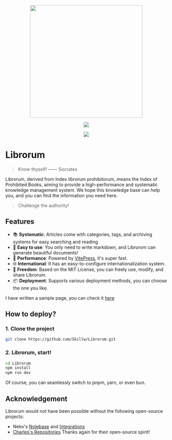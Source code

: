 <p align="center">
  <img width="350" src="/assets/logo.png">
</p>
<p align="center">
  <a href="https://opensource.org/licenses/MIT"><img src="https://img.shields.io/badge/License-MIT-green.svg" /></a>
</p>


<p align="center">
  <a href="https://discord.gg/RhNEzUxb"><img src="https://img.shields.io/discord/1231864138125545503?style=flat&logo=discord&logoColor=white&label=Discord&color=%23404eed" /></a>
</p>

# Librorum
> Know thyself! —— Socrates

Librorum, derived from Index librorum prohibitorum, means the Index of Prohibited Books, aiming to provide a high-performance and systematic knowledge management system.
We hope this knowledge base can help you, and you can find the information you need here.

> Challenge the authority!

## Features

- 📚 **Systematic**: Articles come with categories, tags, and archiving systems for easy searching and reading.
- 📝 **Easy to use**: You only need to write markdown, and Librurom can generate beautiful documents!
- 🚀 **Performance**: Powered by [VitePress](https://vitepress.dev), it's super fast.
- 🌐 **International**: It has an easy-to-configure internationalization system.
- 🍻 **Freedom**: Based on the MIT License, you can freely use, modify, and share Librorum.
- 📦 **Deployment**: Supports various deployment methods, you can choose the one you like.
  
I have written a sample page, you can check it [here](https://librorum.skillw.com/)

## How to deploy?

### 1. Clone the project

```bash
git clone https://github.com/Skillw/Librorum.git
```

### 2. Librorum, start!

```bash
cd Librorum
npm install
npm run dev
```

Of course, you can seamlessly switch to pnpm, yarn, or even bun.

## Acknowledgement

Librorum would not have been possible without the following open-source projects:
- Neko's [Nolebase](https://github.com/nolebase/nolebase) and [Integrations](https://github.com/nolebase/integrations)
- [Charles's Repositories](https://github.com/Charles7c/charles7c.github.io/blob/main/README.en.md)
Thanks again for their open-source spirit!